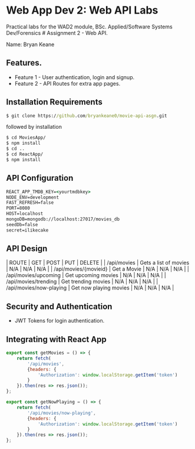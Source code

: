 # Web App Dev 2: Web API Labs

Practical labs for the WAD2 module, BSc. Applied/Software Systems Dev/Forensics  # Assignment 2 - Web API.

Name: Bryan Keane

## Features.
 
 + Feature 1 - User authentication, login and signup.
 + Feature 2 - API Routes for extra app pages.

## Installation Requirements

```bat
$ git clone https://github.com/bryankeane0/movie-api-asgn.git
```

followed by installation

```bat
$ cd MoviesApp/
$ npm install
$ cd ..
$ cd ReactApp/
$ npm install
```

## API Configuration

```bat
REACT_APP_TMDB_KEY=<yourtmdbkey>
NODE_ENV=development
FAST_REFRESH=false
PORT=8080
HOST=localhost
mongoDB=mongodb://localhost:27017/movies_db
seedDb=false
secret=ilikecake
```

## API Design
| ROUTE | GET | POST | PUT | DELETE |
| /api/movies | Gets a list of movies | N/A | N/A | N/A |
| /api/movies/{movieid} | Get a Movie | N/A | N/A | N/A |
| /api/movies/upcoming | Get upcoming movies | N/A | N/A | N/A |
| /api/movies/trending | Get trending movies | N/A | N/A | N/A |
| /api/movies/now-playing | Get now playing movies | N/A | N/A | N/A |

## Security and Authentication
+ JWT Tokens for login authentication.

## Integrating with React App
~~~Javascript
export const getMovies = () => {
    return fetch(
        '/api/movies',
        {headers: {
            'Authorization': window.localStorage.getItem('token')
        }
    }).then(res => res.json());
};

export const getNowPlaying = () => {
    return fetch(
        '/api/movies/now-playing',
        {headers: {
            'Authorization': window.localStorage.getItem('token')
        }
    }).then(res => res.json());
};
~~~
